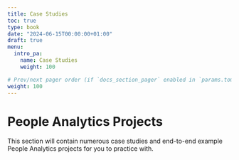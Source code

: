 ```yaml
---
title: Case Studies
toc: true
type: book
date: "2024-06-15T00:00:00+01:00"
draft: true
menu:
  intro_pa:
    name: Case Studies
    weight: 100

# Prev/next pager order (if `docs_section_pager` enabled in `params.toml`)
weight: 100
---
```


# People Analytics Projects

This section will contain numerous case studies and end-to-end example People Analytics projects for you to practice with. 



<!-- 

With the influx of data becoming ever so available, the need for human resource professionals to increase their analytical skillset is necessary. 

Add in research: 

Huevel & Bondarouk, 2016
https://www.analyticsinhr.com/blog/what-is-hr-analytics/ -->